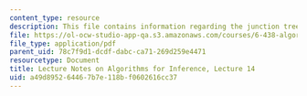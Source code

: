 ```yaml
---
content_type: resource
description: This file contains information regarding the junction tree algorithm.
file: https://ol-ocw-studio-app-qa.s3.amazonaws.com/courses/6-438-algorithms-for-inference-fall-2014/a49d895264467b7e118bf0602616cc37_MIT6_438F14_Lec14.pdf
file_type: application/pdf
parent_uid: 78c7f9d1-dcdf-dabc-ca71-269d259e4471
resourcetype: Document
title: Lecture Notes on Algorithms for Inference, Lecture 14
uid: a49d8952-6446-7b7e-118b-f0602616cc37
---
```

